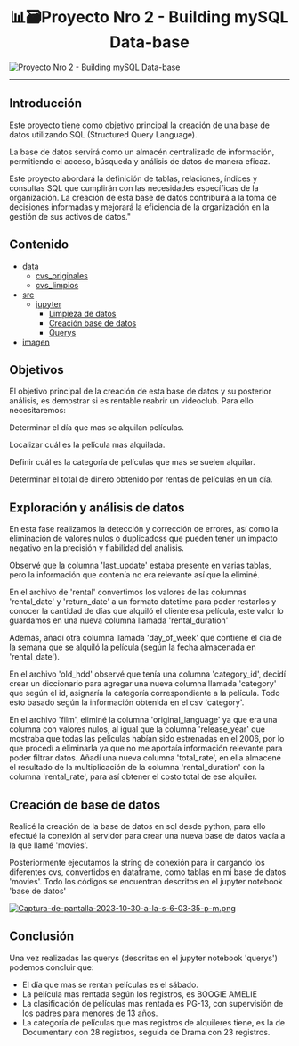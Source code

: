 <div align="center">

# **📊🗃️Proyecto Nro 2 - Building mySQL Data-base** </div>
![Proyecto Nro 2 - Building mySQL Data-base](https://i.postimg.cc/JnxfCpBM/image-87.webp)


---
</div>

## Introducción
Este proyecto tiene como objetivo principal la creación de una base de datos utilizando SQL (Structured Query Language). 

La base de datos servirá como un almacén centralizado de información, permitiendo el acceso, búsqueda y análisis de datos de manera eficaz. 

Este proyecto abordará la definición de tablas, relaciones, índices y consultas SQL que cumplirán con las necesidades específicas de la organización. La creación de esta base de datos contribuirá a la toma de decisiones informadas y mejorará la eficiencia de la organización en la gestión de sus activos de datos."

## Contenido
- [data](https://github.com/Christelllameda/Proyecto-Nro-2/tree/main/data)
    - [cvs_originales](https://github.com/Christelllameda/Proyecto-Nro-2/tree/main/data/csv_originales)
    - [cvs_limpios](https://github.com/Christelllameda/Proyecto-Nro-2/tree/main/data/csv_limpios)
- [src](https://github.com/Christelllameda/Proyecto-Nro-2/tree/main/src)
    - [jupyter](https://github.com/Christelllameda/Proyecto-Nro-2/tree/main/src/jupyter)
        - [Limpieza de datos](https://github.com/Christelllameda/Proyecto-Nro-2/tree/main/src/jupyter/Limpieza%20de%20datos)
        - [Creación base de datos](https://github.com/Christelllameda/Proyecto-Nro-2/blob/main/src/jupyter/Base%20de%20datos.ipynb)
        - [Querys](https://github.com/Christelllameda/Proyecto-Nro-2/blob/main/src/jupyter/Querys.ipynb)
- [imagen](https://github.com/Christelllameda/Proyecto-Nro-2/tree/main/imagen)


## Objetivos
El objetivo principal de la creación de esta base de datos y su posterior análisis, es demostrar si es rentable reabrir un videoclub. Para ello necesitaremos:

Determinar el día que mas se alquilan películas.

Localizar cuál es la película mas alquilada.

Definir cuál es la categoría de películas que mas se suelen alquilar.

Determinar el total de dinero obtenido por rentas de películas en un día.

## Exploración y análisis de datos
En esta fase realizamos la detección y corrección de errores, así como la eliminación de valores nulos o duplicadoss que pueden tener un impacto negativo en la precisión y fiabilidad del análisis.

Observé que la columna 'last_update' estaba presente en varias tablas, pero la información que contenía no era relevante así que la eliminé.

En el archivo de 'rental' convertimos los valores de las columnas 'rental_date' y 'return_date' a un formato datetime para poder restarlos y conocer la cantidad de días que alquiló el cliente esa película, este valor lo guardamos en una nueva columna llamada 'rental_duration'

Además, añadí otra columna llamada 'day_of_week' que contiene el día de la semana que se alquiló la película (según la fecha almacenada en 'rental_date').

En el archivo 'old_hdd' observé que tenía una columna 'category_id', decidí crear un diccionario para agregar una nueva columna llamada 'category' que según el id, asignaría la categoría correspondiente a la película. Todo esto basado según la información obtenida en el csv 'category'.

En el archivo 'film', eliminé la columna 'original_language' ya que era una columna con valores nulos, al igual que la columna 'release_year' que mostraba que todas las películas habían sido estrenadas en el 2006, por lo que procedí a eliminarla ya que no me aportaía información relevante para poder filtrar datos.
Añadí una nueva columna 'total_rate', en ella almacené el resultado de la multiplicación de la columna 'rental_duration' con la columna 'rental_rate', para así obtener el costo total de ese alquiler.

## Creación de base de datos
Realicé la creación de la base de datos en sql desde python, para ello efectué la conexión al servidor para crear una nueva base de datos vacía a la que llamé 'movies'.

Posteriormente ejecutamos la string de conexión para ir cargando los diferentes cvs, convertidos en dataframe, como tablas en mi base de datos 'movies'. Todo los códigos se encuentran descritos en el jupyter notebook 'base de datos'

[![Captura-de-pantalla-2023-10-30-a-la-s-6-03-35-p-m.png](https://i.postimg.cc/SxhVWN2F/Captura-de-pantalla-2023-10-30-a-la-s-6-03-35-p-m.png)](https://postimg.cc/zVxnNNF0)

## Conclusión
Una vez realizadas las querys (descritas en el jupyter notebook 'querys') podemos concluir que:

- El día que mas se rentan películas es el sábado.
- La película mas rentada según los registros, es BOOGIE AMELIE
- La clasificación de películas mas rentada es PG-13, con supervisión de los padres para menores de 13 años.
- La categoría de películas que mas registros de alquileres tiene, es la de Documentary con 28 registros, seguida de Drama con 23 registros.
